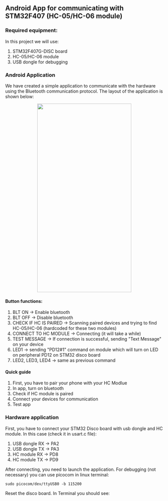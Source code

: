 ## Android App for communicating with STM32F407 (HC-05/HC-06 module)

### Required equipment:

In this project we will use:

1. STM32F407G-DISC board
2. HC-05/HC-06 module
3. USB dongle for debugging

### Android Application

We have created a simple application to communicate with the hardware using the Bluetooth communication protocol.
The layout of the application is shown below:

<p align="center">
<img src="https://github.com/Indir99/AndroidApp-and-STM32/blob/master/images/app-photo.jpg" width="300" height="600" />
</[>

#### Button functions:

1. BLT ON -> Enable bluetooth
2. BLT OFF -> Disable bluetooth
3. CHECK IF HC IS PAIRED -> Scanning paired devices and trying to find HC-05/HC-06 (hardcoded for these two modules)
4. CONNECT TO HC MODULE -> Connecting (it will take a while)
5. TEST MESSAGE -> If connection is successful, sending "Text Message" on your device
6. LED1 -> sending "PD12#1" command on module which will turn on LED on peripheral PD12 on STM32 disco board
7. LED2, LED3, LED4 -> same as previous command

#### Quick guide

1. First, you have to pair your phone with your HC Modlue
2. In app, turn on bluetooth
3. Check if HC module is paired
4. Connect your devices for communication
5. Test app

### Hardware application

First, you have to connect your STM32 Disco board with usb dongle and HC module. In this case (check it in usart.c file):
1. USB dongle RX -> PA2
2. USB dongle TX -> PA3
3. HC module RX -> PD8
4. HC module TX -> PD9

After connecting, you need to launch the application. For debugging (not necessary) you can use picocom in linux terminal:
```
sudo picocom/dev/ttyUSB0 -b 115200
```
Reset the disco board. In Terminal you should see:
